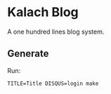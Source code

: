 # Kalach Blog
A one hundred lines blog system.

## Generate
Run:

    TITLE=Title DISQUS=login make
